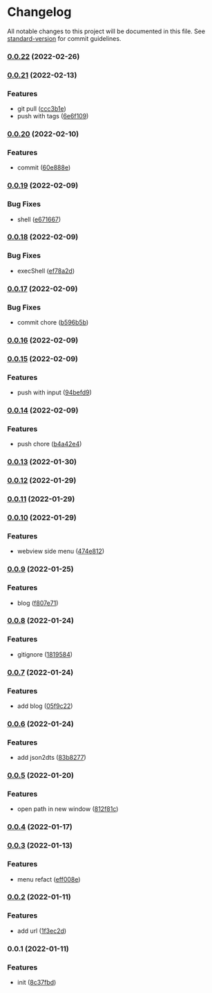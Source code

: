 # Changelog

All notable changes to this project will be documented in this file. See [standard-version](https://github.com/conventional-changelog/standard-version) for commit guidelines.

### [0.0.22](https://github.com/Saber2pr/saber2pr/compare/v0.0.21...v0.0.22) (2022-02-26)

### [0.0.21](https://github.com/Saber2pr/saber2pr/compare/v0.0.20...v0.0.21) (2022-02-13)


### Features

* git pull ([ccc3b1e](https://github.com/Saber2pr/saber2pr/commit/ccc3b1ef70a77b4ba2e02afbdd6670d1f3d2ed40))
* push with tags ([6e6f109](https://github.com/Saber2pr/saber2pr/commit/6e6f109af4b6e25a3cb1ce1d2d71f319b3572510))

### [0.0.20](https://github.com/Saber2pr/saber2pr/compare/v0.0.19...v0.0.20) (2022-02-10)


### Features

* commit ([60e888e](https://github.com/Saber2pr/saber2pr/commit/60e888eff12f6150e04376533b2ef68764e34418))

### [0.0.19](https://github.com/Saber2pr/saber2pr/compare/v0.0.18...v0.0.19) (2022-02-09)


### Bug Fixes

* shell ([e671667](https://github.com/Saber2pr/saber2pr/commit/e67166772f2bea4dedd58ae1f68e5979dfed92e3))

### [0.0.18](https://github.com/Saber2pr/saber2pr/compare/v0.0.17...v0.0.18) (2022-02-09)


### Bug Fixes

* execShell ([ef78a2d](https://github.com/Saber2pr/saber2pr/commit/ef78a2d96d19c4b238c9206b4cc7fabc6c9b944b))

### [0.0.17](https://github.com/Saber2pr/saber2pr/compare/v0.0.16...v0.0.17) (2022-02-09)


### Bug Fixes

* commit chore ([b596b5b](https://github.com/Saber2pr/saber2pr/commit/b596b5bf7a1f54fc9db945261be6c00d03b186d8))

### [0.0.16](https://github.com/Saber2pr/saber2pr/compare/v0.0.15...v0.0.16) (2022-02-09)

### [0.0.15](https://github.com/Saber2pr/saber2pr/compare/v0.0.14...v0.0.15) (2022-02-09)


### Features

* push with input ([94befd9](https://github.com/Saber2pr/saber2pr/commit/94befd95d76f12b5a8d697101215bcae9ed57005))

### [0.0.14](https://github.com/Saber2pr/saber2pr/compare/v0.0.13...v0.0.14) (2022-02-09)


### Features

* push chore ([b4a42e4](https://github.com/Saber2pr/saber2pr/commit/b4a42e4e306b71ec65d5334f68b859f9cfbf2485))

### [0.0.13](https://github.com/Saber2pr/saber2pr/compare/v0.0.12...v0.0.13) (2022-01-30)

### [0.0.12](https://github.com/Saber2pr/saber2pr/compare/v0.0.11...v0.0.12) (2022-01-29)

### [0.0.11](https://github.com/Saber2pr/saber2pr/compare/v0.0.10...v0.0.11) (2022-01-29)

### [0.0.10](https://github.com/Saber2pr/saber2pr/compare/v0.0.9...v0.0.10) (2022-01-29)


### Features

* webview side menu ([474e812](https://github.com/Saber2pr/saber2pr/commit/474e812cb9d4c4b066c4845ef5d51d7544541a8d))

### [0.0.9](https://github.com/Saber2pr/saber2pr/compare/v0.0.8...v0.0.9) (2022-01-25)


### Features

* blog ([f807e71](https://github.com/Saber2pr/saber2pr/commit/f807e71cfced8da7db162943ebe695555b0cf9b7))

### [0.0.8](https://github.com/Saber2pr/saber2pr/compare/v0.0.7...v0.0.8) (2022-01-24)


### Features

* gitignore ([1819584](https://github.com/Saber2pr/saber2pr/commit/1819584c1c282815262e59e16b79feba1d6bf66f))

### [0.0.7](https://github.com/Saber2pr/saber2pr/compare/v0.0.6...v0.0.7) (2022-01-24)


### Features

* add blog ([05f9c22](https://github.com/Saber2pr/saber2pr/commit/05f9c22d703cd554fc94c907e82dafd433eeff1f))

### [0.0.6](https://github.com/Saber2pr/saber2pr/compare/v0.0.5...v0.0.6) (2022-01-24)


### Features

* add json2dts ([83b8277](https://github.com/Saber2pr/saber2pr/commit/83b82773a11c945adad041c747c32bdc1fbe513d))

### [0.0.5](https://github.com/Saber2pr/saber2pr/compare/v0.0.4...v0.0.5) (2022-01-20)


### Features

* open path in new window ([812f81c](https://github.com/Saber2pr/saber2pr/commit/812f81c4bb100fdddf83c4ed9b042477d2bc00bf))

### [0.0.4](https://github.com/Saber2pr/saber2pr/compare/v0.0.3...v0.0.4) (2022-01-17)

### [0.0.3](https://github.com/Saber2pr/saber2pr/compare/v0.0.2...v0.0.3) (2022-01-13)


### Features

* menu refact ([eff008e](https://github.com/Saber2pr/saber2pr/commit/eff008ee8ae1c02eadb8cc89a94ed8ec77610c23))

### [0.0.2](https://github.com/Saber2pr/saber2pr/compare/v0.0.1...v0.0.2) (2022-01-11)


### Features

* add url ([1f3ec2d](https://github.com/Saber2pr/saber2pr/commit/1f3ec2d8fc8400d68aa062ae3dee3dff9d6540fc))

### 0.0.1 (2022-01-11)


### Features

* init ([8c37fbd](https://github.com/Saber2pr/saber2pr/commit/8c37fbdd223473b69985288b52d980ae52183bfd))
